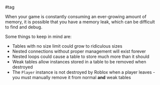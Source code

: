 #tag

When your game is constantly consuming an ever-growing amount of memory, it is possible that you have a memory leak, which can be difficult to find and debug.

Some things to keep in mind are:
- Tables with no size limit could grow to ridiculous sizes
- Nested connections without proper management will exist forever
- Nested loops could cause a table to store much more than it should
- Weak tables allow instances stored in a table to be removed when destroyed
- The `Player` instance is not destroyed by Roblox when a player leaves - you must manually remove it from normal **and** weak tables